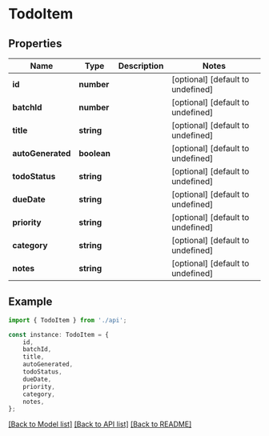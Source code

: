 # TodoItem


## Properties

Name | Type | Description | Notes
------------ | ------------- | ------------- | -------------
**id** | **number** |  | [optional] [default to undefined]
**batchId** | **number** |  | [optional] [default to undefined]
**title** | **string** |  | [optional] [default to undefined]
**autoGenerated** | **boolean** |  | [optional] [default to undefined]
**todoStatus** | **string** |  | [optional] [default to undefined]
**dueDate** | **string** |  | [optional] [default to undefined]
**priority** | **string** |  | [optional] [default to undefined]
**category** | **string** |  | [optional] [default to undefined]
**notes** | **string** |  | [optional] [default to undefined]

## Example

```typescript
import { TodoItem } from './api';

const instance: TodoItem = {
    id,
    batchId,
    title,
    autoGenerated,
    todoStatus,
    dueDate,
    priority,
    category,
    notes,
};
```

[[Back to Model list]](../README.md#documentation-for-models) [[Back to API list]](../README.md#documentation-for-api-endpoints) [[Back to README]](../README.md)
